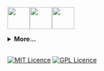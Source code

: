 <img src="https://image.flaticon.com/icons/png/512/74/74897.png" width="50" height="50"><img src="https://alternative.me/media/256/manjaro-linux-icon-kcq66qcllp5d6xqk-c.png" width="50" height="50"><img src="https://upload.wikimedia.org/wikipedia/commons/thumb/4/4f/Icon-Vim.svg/1024px-Icon-Vim.svg.png" width="50" height="50"><br />




<details>
 <summary><strong>More...</strong></summary>
 
 
![Metrics](https://metrics.lecoq.io/Roagen7?template=classic&base.header=0&base.activity=0&base.community=0&base.repositories=0&base.metadata=0&isocalendar=1&stars=1&isocalendar.duration=half-year&stars.limit=4&config.timezone=Europe%2FWarsaw) 
 

 
</details>
<br />


 [![MIT Licence](https://badges.frapsoft.com/os/mit/mit.png?v=102)](https://opensource.org/licenses/mit-license.php) [![GPL Licence](https://badges.frapsoft.com/os/gpl/gpl.png?v=102)](https://opensource.org/licenses/GPL-3.0/)







